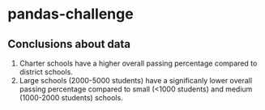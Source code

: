 # pandas-challenge

## Conclusions about data
1. Charter schools have a higher overall passing percentage compared to district schools.
2. Large schools (2000-5000 students) have a significanly lower overall passing percentage compared to small (<1000 students) and medium (1000-2000 students) schools.